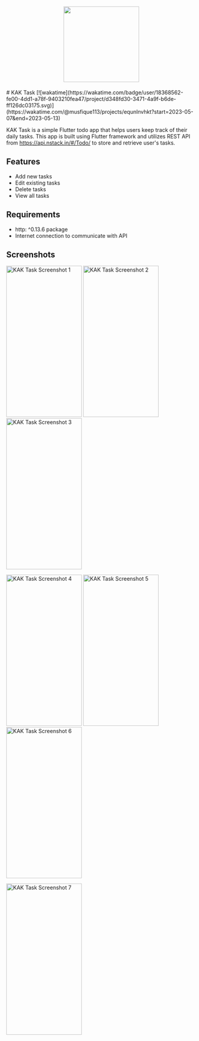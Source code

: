 <h1 align="center">
  <img src="https://github.com/musfique113/KAKTask/assets/53111065/8d9f5d8c-2322-4202-9b5b-d30212f8ba3e" width="200" height="200">
</h1>
# KAK Task
[![wakatime](https://wakatime.com/badge/user/18368562-fe00-4dd1-a78f-9403210fea47/project/d348fd30-3471-4a9f-b6de-ff126dc03175.svg)](https://wakatime.com/@musfique113/projects/equnlnvhkt?start=2023-05-07&end=2023-05-13)


KAK Task is a simple Flutter todo app that helps users keep track of their daily tasks. This app is built using Flutter framework and utilizes REST API from https://api.nstack.in/#/Todo/ to store and retrieve user's tasks.

## Features

- Add new tasks
- Edit existing tasks
- Delete tasks
- View all tasks

## Requirements

- http: ^0.13.6 package
- Internet connection to communicate with API

## Screenshots

<img src="https://github.com/musfique113/KAKTask/assets/53111065/40fd288e-cf17-4741-bdf0-7bf662fe6cc4" width="200" height="400" alt="KAK Task Screenshot 1"> <img src="https://github.com/musfique113/KAKTask/assets/53111065/be2cbcf5-33b3-45c3-baef-fb53e8b1ea94" width="200" height="400" alt="KAK Task Screenshot 2"> <img src="https://github.com/musfique113/KAKTask/assets/53111065/2d79fc6d-f0ab-446b-abe6-fcfdc1797574" width="200" height="400" alt="KAK Task Screenshot 3">

<img src="https://github.com/musfique113/KAKTask/assets/53111065/0dbfca60-5ffc-4f7b-a36e-264b559c8d85" width="200" height="400" alt="KAK Task Screenshot 4"> <img src="https://github.com/musfique113/KAKTask/assets/53111065/85bbf0dc-a8a5-4c09-8958-e15cbdec8809" width="200" height="400" alt="KAK Task Screenshot 5"> <img src="https://github.com/musfique113/KAKTask/assets/53111065/6fc415d5-9a22-4601-acda-ccac138f2925" width="200" height="400" alt="KAK Task Screenshot 6">

<img src="https://github.com/musfique113/KAKTask/assets/53111065/da222369-03d6-414d-b101-1b38f2de2353" width="200" height="400" alt="KAK Task Screenshot 7">


